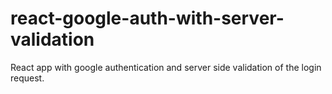 # react-google-auth-with-server-validation

React app with google authentication and server side validation of the login request.
